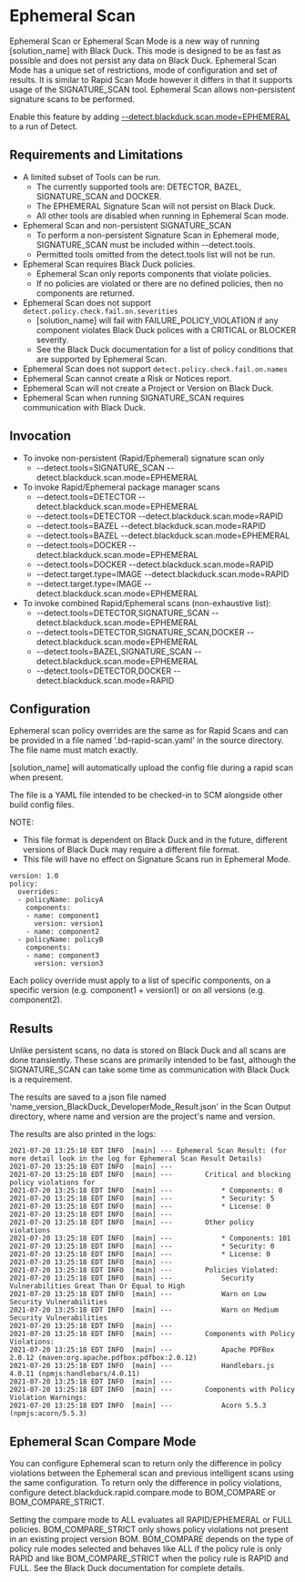# Ephemeral Scan

Ephemeral Scan or Ephemeral Scan Mode is a new way of running [solution_name] with Black Duck. This mode is designed to be as fast as possible and does not persist any data on Black Duck. Ephemeral Scan Mode has a unique set of restrictions, mode of configuration and set of results.  It is similar to Rapid Scan Mode however it differs in that it supports usage of the SIGNATURE_SCAN tool.  Ephemeral Scan allows non-persistent signature scans to be performed.

Enable this feature by adding [--detect.blackduck.scan.mode=EPHEMERAL](../properties/configuration/blackduck-server.md#detect-scan-mode-advanced) to a run of Detect.

## Requirements and Limitations

 * A limited subset of Tools can be run. 
    * The currently supported tools are: DETECTOR, BAZEL, SIGNATURE_SCAN and DOCKER.
    * The EPHEMERAL Signature Scan will not persist on Black Duck. 
    * All other tools are disabled when running in Ephemeral Scan mode.
 * Ephemeral Scan and non-persistent SIGNATURE_SCAN
    * To perform a non-persistent Signature Scan in Ephemeral mode, SIGNATURE_SCAN must be included within --detect.tools.
    * Permitted tools omitted from the detect.tools list will not be run.
 * Ephemeral Scan requires Black Duck policies. 
    * Ephemeral Scan only reports components that violate policies. 
    * If no policies are violated or there are no defined policies, then no components are returned.
 * Ephemeral Scan does not support ```detect.policy.check.fail.on.severities```
    * [solution_name] will fail with FAILURE_POLICY_VIOLATION if any component violates Black Duck polices with a CRITICAL or BLOCKER severity. 
    * See the Black Duck documentation for a list of policy conditions that are supported by Ephemeral Scan. 
 * Ephemeral Scan does not support ```detect.policy.check.fail.on.names```
 * Ephemeral Scan cannot create a Risk or Notices report.
 * Ephemeral Scan will not create a Project or Version on Black Duck.
 * Ephemeral Scan when running SIGNATURE_SCAN requires communication with Black Duck.
 
## Invocation
 * To invoke non-persistent (Rapid/Ephemeral) signature scan only
    * --detect.tools=SIGNATURE_SCAN --detect.blackduck.scan.mode=EPHEMERAL
 * To invoke Rapid/Ephemeral package manager scans
    * --detect.tools=DETECTOR --detect.blackduck.scan.mode=EPHEMERAL
    * --detect.tools=DETECTOR --detect.blackduck.scan.mode=RAPID
    * --detect.tools=BAZEL --detect.blackduck.scan.mode=RAPID
    * --detect.tools=BAZEL --detect.blackduck.scan.mode=EPHEMERAL
    * --detect.tools=DOCKER --detect.blackduck.scan.mode=EPHEMERAL
    * --detect.tools=DOCKER --detect.blackduck.scan.mode=RAPID
    * --detect.target.type=IMAGE --detect.blackduck.scan.mode=RAPID
    * --detect.target.type=IMAGE --detect.blackduck.scan.mode=EPHEMERAL
 * To invoke combined Rapid/Ephemeral scans (non-exhaustive list):
    * --detect.tools=DETECTOR,SIGNATURE_SCAN --detect.blackduck.scan.mode=EPHEMERAL
    * --detect.tools=DETECTOR,SIGNATURE_SCAN,DOCKER --detect.blackduck.scan.mode=EPHEMERAL
    * --detect.tools=BAZEL,SIGNATURE_SCAN --detect.blackduck.scan.mode=EPHEMERAL
    * --detect.tools=DETECTOR,DOCKER --detect.blackduck.scan.mode=RAPID

## Configuration

Ephemeral scan policy overrides are the same as for Rapid Scans and can be provided in a file named '.bd-rapid-scan.yaml' in the source directory. The file name must match exactly.

[solution_name] will automatically upload the config file during a rapid scan when present.

The file is a YAML file intended to be checked-in to SCM alongside other build config files.

NOTE: 
 * This file format is dependent on Black Duck and in the future, different versions of Black Duck may require a different file format.
 * This file will have no effect on Signature Scans run in Ephemeral Mode.

```
version: 1.0
policy:
  overrides:
  - policyName: policyA
    components:
    - name: component1
      version: version1
    - name: component2
  - policyName: policyB
    components:
    - name: component3
      version: version3
```

Each policy override must apply to a list of specific components, on a specific version (e.g. component1 + version1) or on all versions (e.g. component2).

## Results

Unlike persistent scans, no data is stored on Black Duck and all scans are done transiently. These scans are primarily intended to be fast, although the SIGNATURE_SCAN can take some time as communication with Black Duck is a requirement.

The results are saved to a json file named 'name_version_BlackDuck_DeveloperMode_Result.json' in the Scan Output directory, where name and version are the project's name and version.

The results are also printed in the logs:
```
2021-07-20 13:25:18 EDT INFO  [main] --- Ephemeral Scan Result: (for more detail look in the log for Ephemeral Scan Result Details)
2021-07-20 13:25:18 EDT INFO  [main] ---
2021-07-20 13:25:18 EDT INFO  [main] --- 		Critical and blocking policy violations for
2021-07-20 13:25:18 EDT INFO  [main] --- 			* Components: 0
2021-07-20 13:25:18 EDT INFO  [main] --- 			* Security: 5
2021-07-20 13:25:18 EDT INFO  [main] --- 			* License: 0
2021-07-20 13:25:18 EDT INFO  [main] ---
2021-07-20 13:25:18 EDT INFO  [main] --- 		Other policy violations
2021-07-20 13:25:18 EDT INFO  [main] --- 			* Components: 101
2021-07-20 13:25:18 EDT INFO  [main] --- 			* Security: 0
2021-07-20 13:25:18 EDT INFO  [main] --- 			* License: 0
2021-07-20 13:25:18 EDT INFO  [main] ---
2021-07-20 13:25:18 EDT INFO  [main] --- 		Policies Violated:
2021-07-20 13:25:18 EDT INFO  [main] --- 			Security Vulnerabilities Great Than Or Equal to High
2021-07-20 13:25:18 EDT INFO  [main] --- 			Warn on Low Security Vulnerabilities
2021-07-20 13:25:18 EDT INFO  [main] --- 			Warn on Medium Security Vulnerabilities
2021-07-20 13:25:18 EDT INFO  [main] ---
2021-07-20 13:25:18 EDT INFO  [main] --- 		Components with Policy Violations:
2021-07-20 13:25:18 EDT INFO  [main] --- 			Apache PDFBox 2.0.12 (maven:org.apache.pdfbox:pdfbox:2.0.12)
2021-07-20 13:25:18 EDT INFO  [main] --- 			Handlebars.js 4.0.11 (npmjs:handlebars/4.0.11)
2021-07-20 13:25:18 EDT INFO  [main] ---
2021-07-20 13:25:18 EDT INFO  [main] --- 		Components with Policy Violation Warnings:
2021-07-20 13:25:18 EDT INFO  [main] --- 			Acorn 5.5.3 (npmjs:acorn/5.5.3)
```

## Ephemeral Scan Compare Mode

You can configure Ephemeral scan to return only the difference in policy violations between the Ephemeral scan and previous intelligent scans using the same configuration. To return only the difference in policy violations, configure detect.blackduck.rapid.compare.mode to BOM_COMPARE or BOM_COMPARE_STRICT.

Setting the compare mode to ALL evaluates all RAPID/EPHEMERAL or FULL policies. BOM_COMPARE_STRICT only shows policy violations not present in an existing project version BOM. BOM_COMPARE depends on the type of policy rule modes selected and behaves like ALL if the policy rule is only RAPID and like BOM_COMPARE_STRICT when the policy rule is RAPID and FULL. See the Black Duck documentation for complete details.

